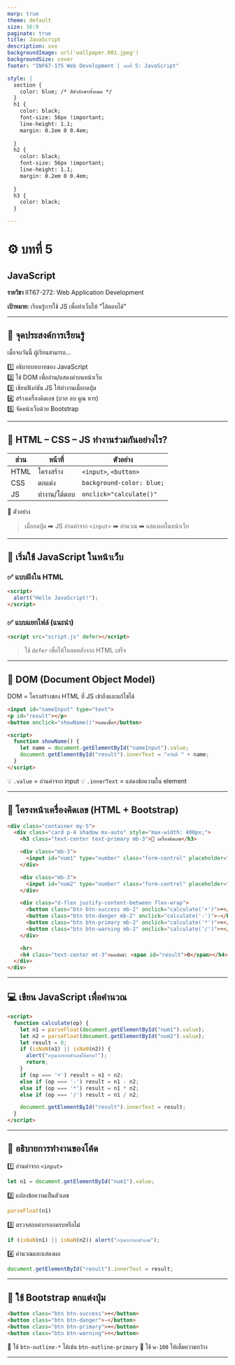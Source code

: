 ```yaml
---
marp: true
theme: default
size: 16:9
paginate: true
title: JavaScript
description: xxx
backgroundImage: url('wallpaper.001.jpeg')
backgroundSize: cover
footer: "INF67-175 Web Development | บทที่ 5: JavaScript"

style: |
  section {
    color: blue; /* สีตัวอักษรทั้งหมด */
  }
  h1 {
    color: black;
    font-size: 56px !important;
    line-height: 1.1;
    margin: 0.2em 0 0.4em;
    
  }
  h2 {
    color: black;
    font-size: 56px !important;
    line-height: 1.1;
    margin: 0.2em 0 0.4em;
    
  }
  h3 {
    color: black;
  }

---
```


# ⚙️ บทที่ 5  
## JavaScript

**รายวิชา** IIT67-272: Web Application Development

**เป้าหมาย:** เรียนรู้การใช้ JS เพื่อทำเว็บให้ “โต้ตอบได้”  

---

## 🎯 จุดประสงค์การเรียนรู้

เมื่อจบวันนี้ ผู้เรียนสามารถ...

1️⃣ อธิบายบทบาทของ JavaScript  
2️⃣ ใช้ DOM เพื่ออ่าน/แสดงค่าบนหน้าเว็บ  
3️⃣ เขียนฟังก์ชัน JS ให้ทำงานเมื่อกดปุ่ม  
4️⃣ สร้างเครื่องคิดเลข (บวก ลบ คูณ หาร)  
5️⃣ จัดหน้าเว็บด้วย Bootstrap  

---

## 🧩 HTML – CSS – JS ทำงานร่วมกันอย่างไร?

| ส่วน | หน้าที่ | ตัวอย่าง |
|------|-----------|------------|
| HTML | โครงสร้าง | `<input>`, `<button>` |
| CSS | ตกแต่ง | `background-color: blue;` |
| JS | ทำงาน/โต้ตอบ | `onclick="calculate()"` |

💬 ตัวอย่าง  
> เมื่อกดปุ่ม ➡️ JS อ่านค่าจาก `<input>` ➡️ คำนวณ ➡️ แสดงผลในหน้าเว็บ  

---

## 🚀 เริ่มใช้ JavaScript ในหน้าเว็บ

### ✅ แบบฝังใน HTML
```html
<script>
  alert("Hello JavaScript!");
</script>
````

### ✅ แบบแยกไฟล์ (แนะนำ)

```html
<script src="script.js" defer></script>
```

> ใช้ `defer` เพื่อให้โหลดหลังจาก HTML เสร็จ

---

## 🧠 DOM (Document Object Model)

DOM = โครงสร้างของ HTML ที่ JS เข้าถึงและแก้ไขได้

```html
<input id="nameInput" type="text">
<p id="result"></p>
<button onclick="showName()">แสดงชื่อ</button>

<script>
  function showName() {
    let name = document.getElementById("nameInput").value;
    document.getElementById("result").innerText = "สวัสดี " + name;
  }
</script>
```

💡 `.value` = อ่านค่าจาก input
💡 `.innerText` = แสดงข้อความใน element

---

## 🧮 โครงหน้าเครื่องคิดเลข (HTML + Bootstrap)

```html
<div class="container my-5">
  <div class="card p-4 shadow mx-auto" style="max-width: 400px;">
    <h3 class="text-center text-primary mb-3">🧮 เครื่องคิดเลข</h3>

    <div class="mb-3">
      <input id="num1" type="number" class="form-control" placeholder="ตัวเลขที่ 1">
    </div>

    <div class="mb-3">
      <input id="num2" type="number" class="form-control" placeholder="ตัวเลขที่ 2">
    </div>

    <div class="d-flex justify-content-between flex-wrap">
      <button class="btn btn-success mb-2" onclick="calculate('+')">+</button>
      <button class="btn btn-danger mb-2" onclick="calculate('-')">-</button>
      <button class="btn btn-primary mb-2" onclick="calculate('*')">×</button>
      <button class="btn btn-warning mb-2" onclick="calculate('/')">÷</button>
    </div>

    <hr>
    <h4 class="text-center mt-3">ผลลัพธ์: <span id="result">0</span></h4>
  </div>
</div>
```

---

## 💻 เขียน JavaScript เพื่อคำนวณ

```html
<script>
  function calculate(op) {
    let n1 = parseFloat(document.getElementById("num1").value);
    let n2 = parseFloat(document.getElementById("num2").value);
    let result = 0;
    if (isNaN(n1) || isNaN(n2)) {
      alert("กรุณากรอกตัวเลขให้ครบ!");
      return;
    }
    if (op === '+') result = n1 + n2;
    else if (op === '-') result = n1 - n2;
    else if (op === '*') result = n1 * n2;
    else if (op === '/') result = n1 / n2;

    document.getElementById("result").innerText = result;
  }
</script>
```

---

## 🧠 อธิบายการทำงานของโค้ด

1️⃣ อ่านค่าจาก `<input>`

```js
let n1 = document.getElementById("num1").value;
```

2️⃣ แปลงข้อความเป็นตัวเลข

```js
parseFloat(n1)
```

3️⃣ ตรวจสอบค่ากรอกครบหรือไม่

```js
if (isNaN(n1) || isNaN(n2)) alert("กรุณากรอกตัวเลข");
```

4️⃣ คำนวณและแสดงผล

```js
document.getElementById("result").innerText = result;
```

---

## 🎨 ใช้ Bootstrap ตกแต่งปุ่ม

```html
<button class="btn btn-success">+</button>
<button class="btn btn-danger">-</button>
<button class="btn btn-primary">×</button>
<button class="btn btn-warning">÷</button>
```

🔹 ใช้ `btn-outline-*` ได้เช่น `btn-outline-primary`
🔹 ใช้ `w-100` ให้เต็มความกว้าง

---